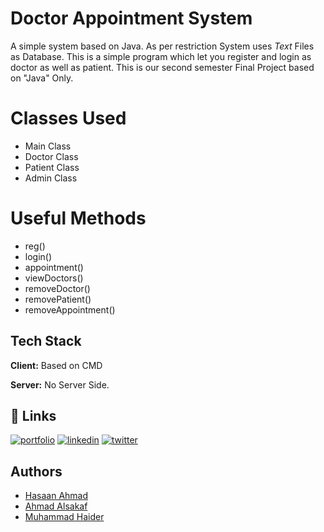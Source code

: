 
# Doctor Appointment System

A simple system based on Java. As per restriction System uses *Text* Files as Database.
This is a simple program which let you register and login as doctor as well as patient.
This is our second semester Final Project based on "Java" Only.

# Classes Used

- Main Class
- Doctor Class
- Patient Class
- Admin Class

# Useful Methods
- reg()
- login()
- appointment()
- viewDoctors()
- removeDoctor()
- removePatient()
- removeAppointment()
## Tech Stack

**Client:** Based on CMD

**Server:** No Server Side.


## 🔗 Links
[![portfolio](https://img.shields.io/badge/my_portfolio-000?style=for-the-badge&logo=ko-fi&logoColor=white)](https://github.com/HasaanAhmad)
[![linkedin](https://img.shields.io/badge/linkedin-0A66C2?style=for-the-badge&logo=linkedin&logoColor=white)](https://www.linkedin.com/in/hasaan-ahmad-94548816b/)
[![twitter](https://img.shields.io/badge/twitter-1DA1F2?style=for-the-badge&logo=twitter&logoColor=white)](https://twitter.com/geniussyco)


## Authors

- [Hasaan Ahmad](https://www.github.com/hasaanahmad0)
- [Ahmad Alsakaf](https://www.github.com)
- [Muhammad Haider](https://www.github.com)

